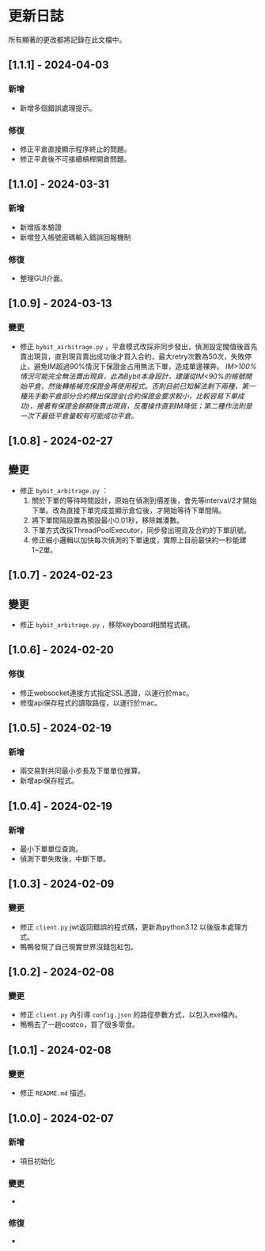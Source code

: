 # 更新日誌

所有顯著的更改都將記錄在此文檔中。

## [1.1.1] - 2024-04-03
### 新增
- 新增多個錯誤處理提示。
### 修復
- 修正平倉直接顯示程序終止的問題。
- 修正平倉後不可接續槓桿開倉問題。

## [1.1.0] - 2024-03-31
### 新增
- 新增版本驗證
- 新增登入帳號密碼輸入錯誤回報機制
### 修復
- 整理GUI介面。

## [1.0.9] - 2024-03-13
### 變更
- 修正 `bybit_airbitrage.py` ，平倉模式改採非同步發出，偵測設定閥值後首先賣出現貨，直到現貨賣出成功後才買入合約，最大retry次數為50次，失敗停止，避免IM超過90%情況下保證金占用無法下單，造成單邊裸奔。
*IM>100%情況可能完全無法賣出現貨，此為Bybit本身設計，建議從IM<90%的帳號開始平倉，然後轉帳補充保證金再使用程式。否則目前已知解法剩下兩種，第一種先手動平倉部分合約釋出保證金(合約保證金要求較小，比較容易下單成功)，接著有保證金餘額後賣出現貨，反覆操作直到IM降低；第二種作法則是一次下最低平倉量較有可能成功平倉。*

## [1.0.8] - 2024-02-27
## 變更
- 修正 `bybit_arbitrage.py` ：
    1. 關於下單的等待時間設計，原始在偵測到價差後，會先等interval/2才開始下單。改為直接下單完成並顯示倉位後，才開始等待下單間隔。
    2. 將下單間隔設置為預設最小0.01秒，移除雜湊數。
    3. 下單方式改採ThreadPoolExecutor，同步發出現貨及合約的下單訊號。
    4. 修正細小邏輯以加快每次偵測的下單速度，實際上目前最快約一秒能建1~2單。

## [1.0.7] - 2024-02-23
## 變更
- 修正 `bybit_arbitrage.py` ，移除keyboard相關程式碼。

## [1.0.6] - 2024-02-20
### 修復
- 修正websocket連接方式指定SSL憑證，以運行於mac。
- 修復api保存程式的讀取路徑，以運行於mac。

## [1.0.5] - 2024-02-19
### 新增
- 兩交易對共同最小步長及下單單位推算。
- 新增api保存程式。

## [1.0.4] - 2024-02-19
### 新增
- 最小下單單位查詢。
- 偵測下單失敗後，中斷下單。

## [1.0.3] - 2024-02-09
### 變更
- 修正 `client.py` jwt返回錯誤的程式碼，更新為python3.12 以後版本處理方式。
- 鴨鴨發現了自己現實世界沒錢包紅包。

## [1.0.2] - 2024-02-08
### 變更
- 修正 `client.py` 內引導 `config.json` 的路徑參數方式，以包入exe檔內。
- 鴨鴨去了一趟costco，買了很多零食。

## [1.0.1] - 2024-02-08
### 變更
- 修正 `README.md` 描述。

## [1.0.0] - 2024-02-07
### 新增
- 項目初始化
### 變更
- 
### 修復
- 

